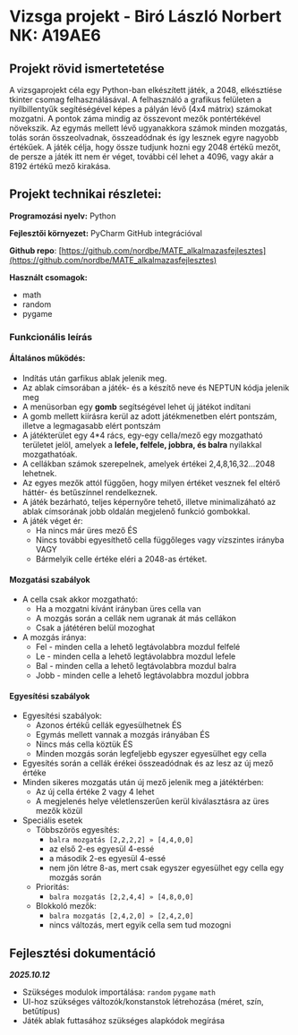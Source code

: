 # Vizsga projekt - Biró László Norbert NK: A19AE6

## Projekt rövid ismertetetése

A vizsgaprojekt céla egy Python-ban elkészített játék, a 2048, elkésztíése tkinter csomag felhasználásával. A felhasználó a grafikus felületen a nyílbillentyűk segítéségével  képes a pályán lévő (4x4 mátrix) számokat mozgatni. 
A pontok záma mindig az összevont mezők pontértékével növekszik. Az egymás mellett lévő ugyanakkora számok minden mozgatás, tolás során összeolvadnak, összeadódnak és így lesznek egyre nagyobb értékűek. A játék célja, hogy össze tudjunk hozni egy 2048 értékű mezőt, de persze a játék itt nem ér véget, további cél lehet a 4096, vagy akár a 8192 értékű mező kirakása.

## Projekt technikai részletei:
**Programozási nyelv:** Python

**Fejlesztői környezet:** PyCharm GitHub integrációval

**Github repo**: [https://github.com/nordbe/MATE_alkalmazasfejlesztes](https://github.com/nordbe/MATE_alkalmazasfejlesztes)

**Használt csomagok:** 
- math
- random
- pygame

### Funkcionális leírás

#### Általános működés:

- Indítás után garfikus ablak jelenik meg.
- Az ablak címsorában a játék- és a készítő neve és NEPTUN kódja jelenik meg
- A menüsorban egy **gomb** segítségével lehet új játékot indítani
- A gomb mellett kiírásra kerül az adott játékmenetben elért pontszám, illetve a legmagasabb elért pontszám
- A játékterület egy 4*4 rács, egy-egy cella/mező egy mozgatható területet jelöl, amelyek a **lefele, felfele, jobbra, és balra** nyilakkal mozgathatóak.
- A cellákban számok szerepelnek, amelyek értékei 2,4,8,16,32...2048 lehetnek.
- Az egyes mezők attól függően, hogy milyen értéket vesznek fel eltérő háttér- és betűszínnel rendelkeznek.
- A játék bezárható, teljes képernyőre tehető, illetve minimalizáható az ablak címsorának jobb oldalán megjelenő funkció gombokkal.
- A játék véget ér:
  - Ha nincs már üres mező ÉS
  - Nincs további egyesíthető cella függőleges vagy vízszintes irányba VAGY
  - Bármelyik celle értéke eléri a 2048-as értéket.

#### Mozgatási szabályok
- A cella csak akkor mozgatható:
  - Ha a mozgatni kívánt irányban üres cella van
  - A mozgás során a cellák nem ugranak át más cellákon
  - Csak a játétéren belül mozoghat
- A mozgás iránya:
  - Fel - minden cella a lehető legtávolabbra mozdul felfelé
  - Le - minden cella a lehető legtávolabbra mozdul lefele
  - Bal - minden cella a lehető legtávolabbra mozdul balra
  - Jobb - minden celle a lehető legtávolabbra mozdul jobbra

#### Egyesítési szabályok
- Egyesítési szabályok:
  - Azonos értékű cellák egyesülhetnek ÉS
  - Egymás mellett vannak a mozgás irányában ÉS
  - Nincs más cella köztük ÉS
  - Minden mozgás során legfeljebb egyszer egyesülhet egy cella
- Egyesítés során a cellák érékei összeadódnak és az lesz az új mező értéke
- Minden sikeres mozgatás után új mező jelenik meg a játéktérben:
  - Az új cella értéke 2 vagy 4 lehet
  - A megjelenés helye véletlenszerűen kerül kiválasztásra az üres mezők közül
- Speciális esetek
  - Többszörös egyesítés:  
    - `balra mozgatás [2,2,2,2] » [4,4,0,0]`
    - az első 2-es egyesül 4-essé
    - a második 2-es egyesül 4-essé
    - nem jön létre 8-as, mert csak egyszer egyesülhet egy cella egy mozgás során
  - Prioritás:
    - `balra mozgatás [2,2,4,4] » [4,8,0,0]`
  - Blokkoló mezők:
    - `balra mozgatás [2,4,2,0] » [2,4,2,0]`
    - nincs változás, mert egyik cella sem tud mozogni

## Fejlesztési dokumentáció
***2025.10.12***

- Szükséges modulok importálása: `random` `pygame` `math`
- UI-hoz szükséges változók/konstanstok létrehozása (méret, szín, betűtípus)
- Játék ablak futtasához szükséges alapkódok megírása

